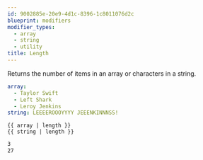 ```yaml
---
id: 9002885e-20e9-4d1c-8396-1c8011076d2c
blueprint: modifiers
modifier_types:
  - array
  - string
  - utility
title: Length
---
```

Returns the number of items in an array or characters in a string.

```yaml
array:
  - Taylor Swift
  - Left Shark
  - Leroy Jenkins
string: LEEEEROOOYYYY JEEENKINNNSS!
```

```
{{ array | length }}
{{ string | length }}
```

```html
3
27
```
